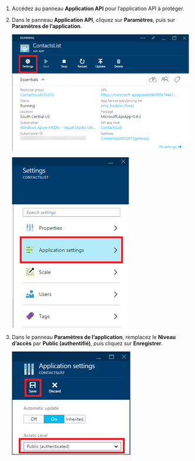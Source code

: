 1. Accédez au panneau **Application API** pour l’application API à protéger.

2. Dans le panneau **Application API**, cliquez sur **Paramètres**, puis sur **Paramètres de l’application**.

	![Cliquez sur Paramètres](./media/app-service-api-config-auth/clicksettings.png)

	![Cliquez sur Paramètres de l’application.](./media/app-service-api-config-auth/clickbasicsettings.png)

3. Dans le panneau **Paramètres de l’application**, remplacez le **Niveau d’accès** par **Public (authentifié)**, puis cliquez sur **Enregistrer**.

	![Cliquez sur Paramètres de base](./media/app-service-api-config-auth/setpublicauth.png)

<!---HONumber=August15_HO6-->